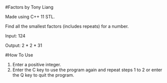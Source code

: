 #Factors by Tony Liang

Made using C++ 11 STL.

Find all the smallest factors (includes repeats) for a number.

Input: 124

Output: 2 * 2 * 31

#How To Use

1. Enter a positive integer.
2. Enter the C key to use the program again and repeat steps 1 to 2 or enter the Q key to quit the program.
